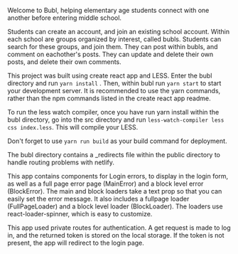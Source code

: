 Welcome to Bubl, helping elementary age students connect with one another before entering middle school.

Students can create an account, and join an existing school account. Within each school are groups organized by interest, called bubls. Students can search for these groups, and join them. They can post within bubls, and comment on eachother's posts. They can update and delete their own posts, and delete their own comments.

This project was built using create react app and LESS. Enter the bubl directory and run `yarn install` . Then, within bubl run `yarn start` to start your development server. It is recommended to use the yarn commands, rather than the npm commands listed in the create react app readme.

To run the less watch compiler, once you have run yarn install within the bubl directory, go into the src directory and run `less-watch-compiler less css index.less`. This will compile your LESS.

Don't forget to use `yarn run build` as your build command for deployment.

The bubl directory contains a \_redirects file within the public directory to handle routing problems with netlify.

This app contains components for Login errors, to display in the login form, as well as a full page error page (MainError) and a block level error (BlockError). The main and block loaders take a text prop so that you can easily set the error message. It also includes a fullpage loader (FullPageLoader) and a block level loader (BlockLoader). The loaders use react-loader-spinner, which is easy to customize.

This app used private routes for authentication. A get request is made to log in, and the returned token is stored on the local storage. If the token is not present, the app will redirect to the login page.
